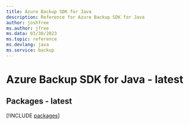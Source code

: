 ```yaml
---
title: Azure Backup SDK for Java
description: Reference for Azure Backup SDK for Java
author: joshfree
ms.author: jfree
ms.data: 03/30/2023
ms.topic: reference
ms.devlang: java
ms.service: backup
---
```

# Azure Backup SDK for Java - latest
## Packages - latest
[!INCLUDE [packages](backup-index.md)]